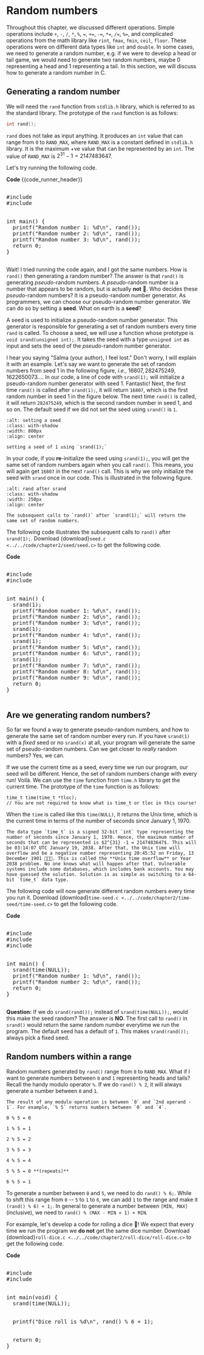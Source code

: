 # Random numbers

Throughout this chapter, we discussed different operations. Simple operations include `+`, `-`, `/`, `*`, `%`, `=`, `+=`, `-=`, `*=`, `/=`, `%=`, and complicated operations from the math library like `rint`, `fmax`, `fmin`, `ceil`, `floor`. These operations were on different data types like `int` and `double`. In some cases, we need to generate a random number, e.g. if we were to develop a head or tail game, we would need to generate two random numbers, maybe $0$ representing a head and $1$ representing a tail. In this section, we will discuss how to generate a random number in C.

## Generating a random number

We will need the `rand` function from `stdlib.h` library, which is referred to as the standard library. The prototype of the `rand` function is as follows:

```c
int rand();
```

`rand` does not take as input anything. It produces an `int` value that can range from `0` to `RAND_MAX`, where `RAND_MAX` is a constant defined in `stdlib.h` library. It is the maximum +ve value that can be represented by an `int`. The value of `RAND_MAX` is $2^{31} - 1 = 2147483647$.

Let's try running the following code.

**Code**
{{code_runner_header}}
<pre class="code-runner-wrapper">
<code-runner language="c" output="Random number 1: 1804289383
Random number 2: 846930886
Random number 3: 1681692777">
#include <stdio.h>
#include <stdlib.h>
<br>
int main() {
  printf("Random number 1: %d\n", rand());
  printf("Random number 2: %d\n", rand());
  printf("Random number 3: %d\n", rand());
  return 0;
}
</code-runner>
</pre>

<!-- **Output**

<pre>
Random number 1: 16807
Random number 2: 282475249
Random number 3: 1622650073
</pre>  -->

Wait! I tried running the code again, and I got the same numbers. How is `rand()` then generating a random number? The answer is that `rand()` is generating *pseudo*-random numbers. A *pseudo*-random number is a number that appears to be random, but is actually **not** 🤯. Who decides these *pseudo*-random numbers? It is a pseudo-random number generator. As programmers, we can choose our pseudo-random number generator. We can do so by setting a **seed**. What on earth is a **seed**?

A seed is used to initialize a pseudo-random number generator. This generator is responsible for generating a set of random numbers every time `rand` is called. To choose a seed, we will use a function whose prototype is `void srand(unsigned int);`. It takes the seed with a type `unsigned int` as input and sets the seed of the *pseudo*-random number generator. 

I hear you saying "Salma (your author), I feel lost." Don't worry, I will explain it with an example. Let's say we want to generate the set of random numbers from seed 1 in the following figure, *i.e.*, $16807, 282475249, 1622650073 ...$. In our code, a line of code with `srand(1);` will initialize a pseudo-random number generator with seed 1. Fantastic! Next, the first time `rand()` is called after `srand(1);`, it will return `16807`, which is the first random number in seed 1 in the figure below. The next time `rand()` is called, it will return `282475249`, which is the second random number in seed 1, and so on. The default seed if we did not set the seed using `srand()` is `1`.

```{figure} ./images/setting-a-seed.png
:alt: setting a seed
:class: with-shadow
:width: 800px
:align: center

setting a seed of 1 using `srand(1);`
```

In your code, if you **re**-initialize the seed using `srand(1);`, you will get the same set of random numbers again when you call `rand()`. This means, you will again get `16807` in the next `rand()` call. This is why we only initialize the seed with `srand` once in our code. This is illustrated in the following figure.

```{figure} ./images/rand-after-srand.png
:alt: rand after srand
:class: with-shadow
:width: 250px
:align: center

The subsequent calls to `rand()` after `srand(1);` will return the same set of random numbers.
```

The following code illustrates the subsequent calls to `rand()` after `srand(1);`. Download {download}`seed.c <../../code/chapter2/seed/seed.c>` to get the following code.

**Code**
<pre class="code-runner-wrapper">
<code-runner language="c" output="Random number 1: 16807
Random number 2: 282475249
Random number 3: 1622650073
Random number 4: 16807
Random number 5: 16807
Random number 6: 282475249
Random number 7: 16807
Random number 8: 282475249
Random number 9: 1622650073">
#include <stdio.h>
#include <stdlib.h>
<br>
int main() {
  srand(1);
  printf("Random number 1: %d\n", rand());
  printf("Random number 2: %d\n", rand());
  printf("Random number 3: %d\n", rand());
  srand(1);
  printf("Random number 4: %d\n", rand());
  srand(1);
  printf("Random number 5: %d\n", rand());
  printf("Random number 6: %d\n", rand());
  srand(1);
  printf("Random number 7: %d\n", rand());
  printf("Random number 8: %d\n", rand());
  printf("Random number 9: %d\n", rand());
  return 0;
}
</code-runner>
</pre>

<!-- **Output**
<pre>
Random number 1: 16807
Random number 2: 282475249
Random number 3: 1622650073
Random number 4: 16807
Random number 5: 16807
Random number 6: 282475249
Random number 7: 16807
Random number 8: 282475249
Random number 9: 1622650073
</pre> -->

## Are we generating random numbers?

So far we found a way to generate pseudo-random numbers, and how to generate the same set of random number every run. If you have `srand(1)` with a *fixed* seed or no `srand(x)` at all, your program will generate the same set of pseudo-random numbers. Can we get closer to *really* random numbers? Yes, we can. 

If we use the current time as a seed, every time we run our program, our seed will be different. Hence, the set of random numbers change with every run! Voilà. We can use the `time` function from `time.h` library to get the current time. The prototype of the `time` function is as follows:

```{code-block} c
time_t time(time_t *tloc);
// You are not required to know what is time_t or tloc in this course!
```

When the `time` is called like this `time(NULL)`, it returns the Unix time, which is the current time in terms of the number of seconds since January 1, 1970.

```{admonition} Fun fact 😎
The data type `time_t` is a signed 32-bit `int` type representing the number of seconds since January 1, 1970. Hence, the maximum number of seconds that can be represented is $2^{31} -1 = 2147483647$. This will be 03:14:07 UTC January 19, 2038. After that, the Unix time will overflow and be a negative number representing 20:45:52 on Friday, 13 December 1901 🤯😵‍💫. This is called the **Unix time overflow** or Year 2038 problem. No one knows what will happen after that. Vulnerable systems include some databases, which includes bank accounts. You may have guessed the solution. Solution is as simple as switching to a 64-bit `time_t` data type.
```

The following code will now generate different random numbers every time you run it. Download {download}`time-seed.c <../../code/chapter2/time-seed/time-seed.c>` to get the following code.

**Code**
<pre class="code-runner-wrapper">
<code-runner language="c" output="Random number 1: 1783039037
Random number 2: 1550284621">
#include <stdio.h>
#include <stdlib.h>
#include <time.h>
<br>
int main() {
  srand(time(NULL));
  printf("Random number 1: %d\n", rand());
  printf("Random number 2: %d\n", rand());
  return 0;
}
</code-runner>
</pre>

<!-- **Potential Output**
<pre>
Random number 1: 1783039037
Random number 2: 1550284621
</pre> -->

**Question:** If we do `srand(rand());` instead of `srand(time(NULL));`, would this make the seed random? The answer is **NO**. The first call to `rand()` in `srand()` would return the same random number everytime we run the program. The default seed has a default of `1`. This makes `srand(rand());` always pick a fixed seed.

## Random numbers within a range

Random numbers generated by `rand()` range from `0` to `RAND_MAX`. What if I want to generate numbers between `0` and `1` representing heads and tails? Recall the handy modulo operator `%`. If we do `rand() % 2`, it will always generate a number between `0` and `1`.

```{admonition} Remember!
The result of any modulo operation is between `0` and `2nd operand - 1`. For example, `% 5` returns numbers between `0` and `4`.

0 % 5 = 0

1 % 5 = 1

2 % 5 = 2

3 % 5 = 3

4 % 5 = 4

5 % 5 = 0 **(repeats)**

6 % 5 = 1 
```

To generate a number between `0` and `5`, we need to do `rand() % 6;`. While to shift this range from `0` -- `5` to `1` to `6`, we can add `1` to the range and make it `(rand() % 6) + 1;`. In general to generate a number between `[MIN, MAX]` (inclusive), we need to `rand() % (MAX - MIN + 1) + MIN`.

For example, let's develop a code for rolling a dice 🎲! We expect that every time we run the program we **do not** get the same dice number. Download {download}`roll-dice.c <../../code/chapter2/roll-dice/roll-dice.c>` to get the following code.

**Code**
<pre class="code-runner-wrapper">
<code-runner language="c" output="Dice roll is 3">
#include <stdlib.h>
#include <time.h>
<br>
int main(void) {
  srand(time(NULL));
<br>
  printf("Dice roll is %d\n", rand() % 6 + 1);
<br>
  return 0;
}
</code-runner>
</pre>

<!-- **Potential output**
<pre>
Dice roll is 3
</pre> -->